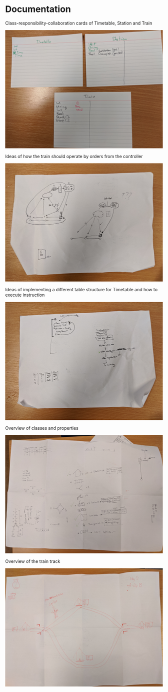 # Documentation
Class-responsibility-collaboration cards of Timetable, Station and Train

![CRC cards for some classes](CRC_cards.jpg)



Ideas of how the train should operate by orders from the controller

![Illustrations for train responsibility](Ideas_for_train_control_responsibility.jpg)



Ideas of implementing a different table structure for Timetable and how to execute instruction

![Flowchart for train instructions](Ideas_for_train_instruction_flow.jpg)



Overview of classes and properties

![Class overview](Overview_of_classes.jpg)



Overview of the train track 

![Overview of the train track ](Overview_of_train_track.jpg)
